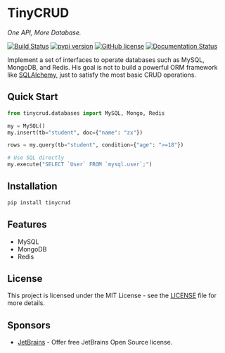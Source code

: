 # TinyCRUD
*One API, More Database.*

[![Build Status](https://travis-ci.org/zxyle/TinyCRUD.svg?branch=master)](https://travis-ci.org/zxyle/TinyCRUD)
[![pypi version](https://img.shields.io/pypi/v/tinycrud.svg)](https://pypi.org/project/TinyCRUD/)
[![GitHub license](https://img.shields.io/github/license/zxyle/TinyCRUD.svg)](https://github.com/zxyle/TinyCRUD/blob/master/LICENSE)
[![Documentation Status](https://readthedocs.org/projects/tinycrud/badge/?version=latest)](https://tinycrud.readthedocs.io/en/latest/?badge=latest)

Implement a set of interfaces to operate databases such as MySQL, MongoDB, and Redis.
His goal is not to build a powerful ORM framework like [SQLAlchemy](https://github.com/zzzeek/sqlalchemy),
just to satisfy the most basic CRUD operations.

## Quick Start
```python
from tinycrud.databases import MySQL, Mongo, Redis

my = MySQL()
my.insert(tb="student", doc={"name": "zx"})

rows = my.query(tb="student", condition={"age": ">=18"})

# Use SQL directly
my.execute("SELECT `User` FROM `mysql.user`;")
```

## Installation
```bash
pip install tinycrud
```

## Features
* MySQL
* MongoDB
* Redis


## License
This project is licensed under the MIT License - see the [LICENSE](./LICENSE) file for more details.

## Sponsors
* [JetBrains](https://www.jetbrains.com/) - Offer free JetBrains Open Source license.
